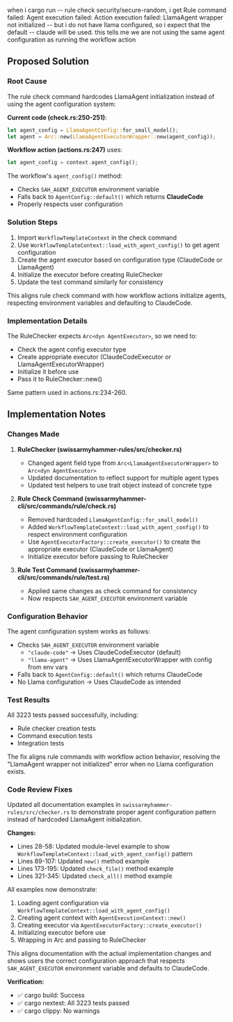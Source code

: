 when i cargo run -- rule check security/secure-random, i get Rule command failed: Agent execution failed: Action execution failed: LlamaAgent wrapper not initialized -- but i do not have llama configured, so i expect that the default -- claude will be used. this tells me we are not using the same agent configuration as running the workflow action


## Proposed Solution

### Root Cause
The rule check command hardcodes LlamaAgent initialization instead of using the agent configuration system:

**Current code (check.rs:250-251)**:
```rust
let agent_config = LlamaAgentConfig::for_small_model();
let agent = Arc::new(LlamaAgentExecutorWrapper::new(agent_config));
```

**Workflow action (actions.rs:247)** uses:
```rust
let agent_config = context.agent_config();
```

The workflow's `agent_config()` method:
- Checks `SAH_AGENT_EXECUTOR` environment variable
- Falls back to `AgentConfig::default()` which returns **ClaudeCode**
- Properly respects user configuration

### Solution Steps

1. Import `WorkflowTemplateContext` in the check command
2. Use `WorkflowTemplateContext::load_with_agent_config()` to get agent configuration
3. Create the agent executor based on configuration type (ClaudeCode or LlamaAgent)
4. Initialize the executor before creating RuleChecker
5. Update the test command similarly for consistency

This aligns rule check command with how workflow actions initialize agents, respecting environment variables and defaulting to ClaudeCode.

### Implementation Details

The RuleChecker expects `Arc<dyn AgentExecutor>`, so we need to:
- Check the agent config executor type
- Create appropriate executor (ClaudeCodeExecutor or LlamaAgentExecutorWrapper)
- Initialize it before use
- Pass it to RuleChecker::new()

Same pattern used in actions.rs:234-260.



## Implementation Notes

### Changes Made

1. **RuleChecker (swissarmyhammer-rules/src/checker.rs)**
   - Changed agent field type from `Arc<LlamaAgentExecutorWrapper>` to `Arc<dyn AgentExecutor>`
   - Updated documentation to reflect support for multiple agent types
   - Updated test helpers to use trait object instead of concrete type

2. **Rule Check Command (swissarmyhammer-cli/src/commands/rule/check.rs)**
   - Removed hardcoded `LlamaAgentConfig::for_small_model()` 
   - Added `WorkflowTemplateContext::load_with_agent_config()` to respect environment configuration
   - Use `AgentExecutorFactory::create_executor()` to create the appropriate executor (ClaudeCode or LlamaAgent)
   - Initialize executor before passing to RuleChecker

3. **Rule Test Command (swissarmyhammer-cli/src/commands/rule/test.rs)**
   - Applied same changes as check command for consistency
   - Now respects `SAH_AGENT_EXECUTOR` environment variable

### Configuration Behavior

The agent configuration system works as follows:
- Checks `SAH_AGENT_EXECUTOR` environment variable
  - `"claude-code"` → Uses ClaudeCodeExecutor (default)
  - `"llama-agent"` → Uses LlamaAgentExecutorWrapper with config from env vars
- Falls back to `AgentConfig::default()` which returns ClaudeCode
- No Llama configuration → Uses ClaudeCode as intended

### Test Results

All 3223 tests passed successfully, including:
- Rule checker creation tests
- Command execution tests  
- Integration tests

The fix aligns rule commands with workflow action behavior, resolving the "LlamaAgent wrapper not initialized" error when no Llama configuration exists.



### Code Review Fixes

Updated all documentation examples in `swissarmyhammer-rules/src/checker.rs` to demonstrate proper agent configuration pattern instead of hardcoded LlamaAgent initialization.

**Changes:**
- Lines 28-58: Updated module-level example to show `WorkflowTemplateContext::load_with_agent_config()` pattern
- Lines 89-107: Updated `new()` method example
- Lines 173-195: Updated `check_file()` method example  
- Lines 321-345: Updated `check_all()` method example

All examples now demonstrate:
1. Loading agent configuration via `WorkflowTemplateContext::load_with_agent_config()`
2. Creating agent context with `AgentExecutionContext::new()`
3. Creating executor via `AgentExecutorFactory::create_executor()`
4. Initializing executor before use
5. Wrapping in Arc and passing to RuleChecker

This aligns documentation with the actual implementation changes and shows users the correct configuration approach that respects `SAH_AGENT_EXECUTOR` environment variable and defaults to ClaudeCode.

**Verification:**
- ✅ cargo build: Success
- ✅ cargo nextest: All 3223 tests passed
- ✅ cargo clippy: No warnings
